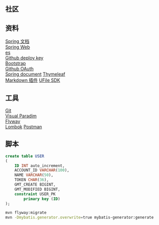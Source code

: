 ## 社区

## 资料
[Spring 文档](https://spring.io/guides)  
[Spring Web](https://spring.io/guides/gs/serving-web-content/)  
[es](http://elasticsearch.cn/explore)  
[Github deploy key](https://developer.github.com/v3/guides/managing-deploy-keys/#deploy-keys)   
[Bootstrap](https://v3.bootcss.com/getting-started/)  
[Github OAuth](https://developer.github.com/apps/building-oauth-apps/creating-an-oauth-app/)    
[Spring document](https://docs.spring.io/spring-boot/docs/current/reference/htmlsingle/#boot-features-embedded-database-support) 
[Thymeleaf](https://www.thymeleaf.org/doc/tutorials/3.0/usingthymeleaf.html#setting-attribute-values)  
[Markdown 插件](http://editor.md.ipandao.com/) 
[UFile SDK](https://github.com/ucloud/ufile-sdk-java)

## 工具
[Git](https://git-scm.com/download)  
[Visual Paradim](https://www.visual-paradigm.com/)  
[Flyway](https://flywaydb.org/getstarted/firststeps/maven)  
[Lombok](https://projectlombok.org/setup/maven)
[Postman](chrome-extension://coohjcphdfgbiolnekdpbcijmhambjff/index.html)

## 脚本
```sql
create table USER
(
    ID INT auto_increment,
    ACCOUNT_ID VARCHAR(100),
    NAME VARCHAR(50),
    TOKEN CHAR(36),
    GMT_CREATE BIGINT,
    GMT_MODIFIED BIGINT,
    constraint USER_PK
        primary key (ID)
);

```
```bash
mvn flyway:migrate
mvn -Dmybatis.generator.overwrite=true mybatis-generator:generate
```